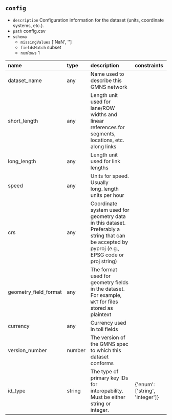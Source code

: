 ## `config`
  - `description` Configuration information for the dataset (units, coordinate systems, etc.).
  - `path` config.csv
  - `schema`
      - `missingValues` ['NaN', '']
    - `fieldsMatch` subset
    - `numRows` 1
  
| name                  | type   | description                                                                                                                                   | constraints                     |
|:----------------------|:-------|:----------------------------------------------------------------------------------------------------------------------------------------------|:--------------------------------|
| dataset_name          | any    | Name used to describe this GMNS network                                                                                                       |                                 |
| short_length          | any    | Length unit used for lane/ROW widths and linear references for segments, locations, etc. along links                                          |                                 |
| long_length           | any    | Length unit used for link lengths                                                                                                             |                                 |
| speed                 | any    | Units for speed. Usually long_length units per hour                                                                                           |                                 |
| crs                   | any    | Coordinate system used for geometry data in this dataset. Preferably a string that can be accepted by pyproj (e.g., EPSG code or proj string) |                                 |
| geometry_field_format | any    | The format used for geometry fields in the dataset. For example, `WKT` for files stored as plaintext                                          |                                 |
| currency              | any    | Currency used in toll fields                                                                                                                  |                                 |
| version_number        | number | The version of the GMNS spec to which this dataset conforms                                                                                   |                                 |
| id_type               | string | The type of primary key IDs for interopability. Must be either string or integer.                                                             | {'enum': ['string', 'integer']} |